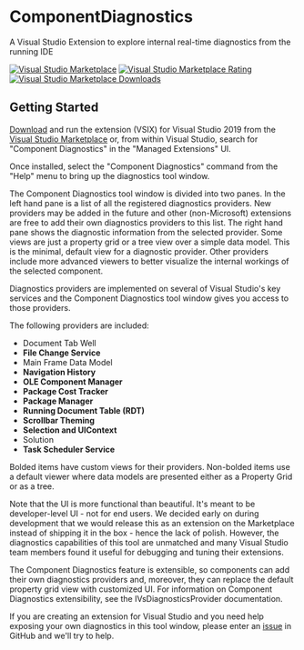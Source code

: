 # ComponentDiagnostics
A Visual Studio Extension to explore internal real-time diagnostics from the running IDE

[![Visual Studio Marketplace](http://vsmarketplacebadge.apphb.com/version/PaulHarrington.ComponentDiagnostics.svg)](https://marketplace.visualstudio.com/items?itemName=PaulHarrington.ComponentDiagnostics)
[![Visual Studio Marketplace Rating](http://vsmarketplacebadge.apphb.com/rating-star/PaulHarrington.ComponentDiagnostics.svg)](https://marketplace.visualstudio.com/items?itemName=PaulHarrington.ComponentDiagnostics)
[![Visual Studio Marketplace Downloads](http://vsmarketplacebadge.apphb.com/downloads-short/PaulHarrington.ComponentDiagnostics.svg)](https://marketplace.visualstudio.com/items?itemName=PaulHarrington.ComponentDiagnostics)

## Getting Started

[Download](https://marketplace.visualstudio.com/items?itemName=PaulHarrington.ComponentDiagnostics) and run the extension (VSIX) for Visual Studio 2019 from the [Visual Studio Marketplace](https://marketplace.visualstudio.com/items?itemName=PaulHarrington.ComponentDiagnostics) or, from within Visual Studio, search for "Component Diagnostics" in the "Managed Extensions" UI.

Once installed, select the "Component Diagnostics" command from the "Help" menu to bring up the diagnostics tool window.

The Component Diagnostics tool window is divided into two panes. In the left hand pane is a list of all the registered diagnostics providers. New providers may be added in the future and other (non-Microsoft) extensions are free to add their own diagnostics providers to this list. The right hand pane shows the diagnostic information from the selected provider. Some views are just a property grid or a tree view over a simple data model. This is the minimal, default view for a diagnostic provider. Other providers include more advanced viewers to better visualize the internal workings of the selected component.

Diagnostics providers are implemented on several of Visual Studio's key services and the Component Diagnostics tool window gives you access to those providers.

The following providers are included:

- Document Tab Well
- **File Change Service**
- Main Frame Data Model
- **Navigation History**
- **OLE Component Manager**
- **Package Cost Tracker**
- **Package Manager**
- **Running Document Table (RDT)**
- **Scrollbar Theming**
- **Selection and UIContext**
- Solution
- **Task Scheduler Service**

Bolded items have custom views for their providers. Non-bolded items use a default viewer where data models are presented either as a Property Grid or as a tree.

Note that the UI is more functional than beautiful. It's meant to be developer-level UI - not for end users. We decided early on during development that we would release this as an extension on the Marketplace instead of shipping it in the box - hence the lack of polish. However, the diagnostics capabilities of this tool are unmatched and many Visual Studio team members found it useful for debugging and tuning their extensions.

The Component Diagnostics feature is extensible, so components can add their own diagnostics providers and, moreover, they can replace the default property grid view with customized UI. For information on Component Diagnostics extensibility, see the IVsDiagnosticsProvider documentation.

If you are creating an extension for Visual Studio and you need help exposing your own diagnostics in this tool window, please enter an [issue](https://github.com/pharring/ComponentDiagnostics/issues) in GitHub and we'll try to help.
